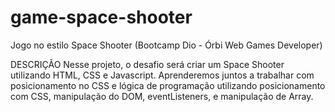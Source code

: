 # game-space-shooter
Jogo no estilo Space Shooter (Bootcamp Dio - Órbi Web Games Developer)


DESCRIÇÃO
Nesse projeto, o desafio será criar um Space Shooter utilizando HTML, CSS e Javascript. Aprenderemos juntos a trabalhar com posicionamento no CSS e lógica de programação utilizando posicionamento com CSS, manipulação do DOM, eventListeners, e manipulação de Array.
